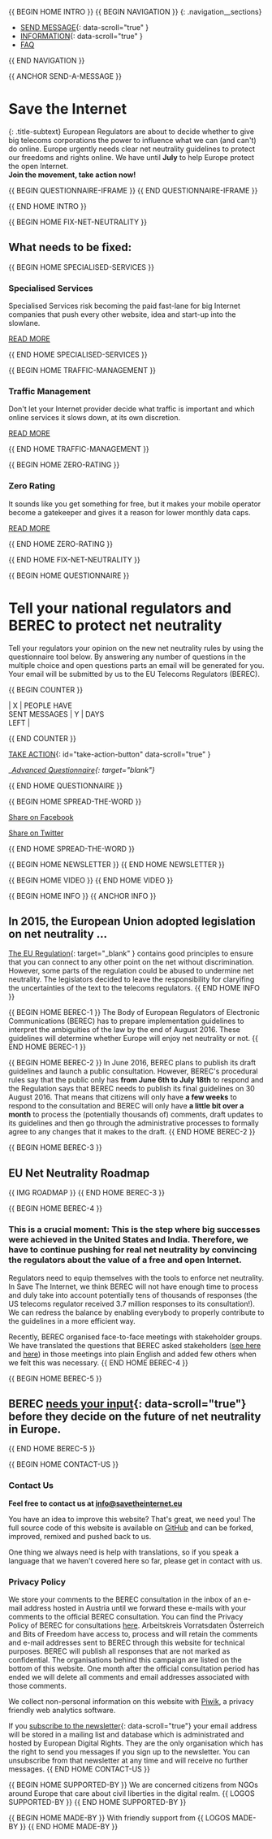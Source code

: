 {{ BEGIN HOME INTRO }}
{{ BEGIN NAVIGATION }}
{: .navigation__sections}
- [SEND MESSAGE](#send-a-message){: data-scroll="true" }
- [INFORMATION](#info){: data-scroll="true" }
- [FAQ](faq)

{{ END NAVIGATION }}

{{ ANCHOR SEND-A-MESSAGE }}
# Save the Internet

{: .title-subtext}
European Regulators are about to decide whether to give big telecoms corporations the power
to influence what we can (and can't) do online. Europe urgently needs clear net neutrality guidelines
to protect our freedoms and rights online. We have until __July__ to help Europe protect the open Internet.
<br>
<strong>Join the movement, take action now!</strong>

{{ BEGIN QUESTIONNAIRE-IFRAME }}
{{ END QUESTIONNAIRE-IFRAME }}

{{ END HOME INTRO }}

{{ BEGIN HOME FIX-NET-NEUTRALITY }}

## What needs to be fixed:

{{ BEGIN HOME SPECIALISED-SERVICES }}

### Specialised Services

Specialised Services risk becoming the paid fast-lane for big Internet companies that push every other website, idea and start-up into the slowlane.

[READ MORE](faq/#what-are-specialised-services)

{{ END HOME SPECIALISED-SERVICES }}

{{ BEGIN HOME TRAFFIC-MANAGEMENT }}

### Traffic Management

Don't let your Internet provider decide what traffic is important and which online services it slows down, at its own discretion.

[READ MORE](faq/#what-is-traffic-management)

{{ END HOME TRAFFIC-MANAGEMENT }}

{{ BEGIN HOME ZERO-RATING }}

### Zero Rating

It sounds like you get something for free, but it makes your mobile operator become a gatekeeper and gives it a reason for lower monthly data caps.

[READ MORE](faq/#what-is-zero-rating)

{{ END HOME ZERO-RATING }}

{{ END HOME FIX-NET-NEUTRALITY }}


{{ BEGIN HOME QUESTIONNAIRE }}

# Tell your national regulators and <br> BEREC to protect net neutrality

Tell your regulators your opinion on the new net neutrality rules by using the questionnaire tool below. By answering any number of questions in the multiple choice and open questions parts an email will be generated for you. Your email will be submitted by us to the EU Telecoms Regulators (BEREC).

{{ BEGIN COUNTER }}

| X | PEOPLE HAVE <br> SENT MESSAGES | Y | DAYS <br> LEFT |

{{ END COUNTER }}

[TAKE ACTION](#send-a-message){: id="take-action-button" data-scroll="true" }

__[Advanced Questionnaire](https://consultation.savetheinternet.eu/advanced/){: target="_blank"}__

{{ END HOME QUESTIONNAIRE }}

{{ BEGIN HOME SPREAD-THE-WORD }}

[Share on Facebook](http://www.facebook.com/sharer/sharer.php?s=100&p%5Burl%5D=http://www.savetheinternet.eu/&p%5Bimages%5D%5B0%5D=http://www.savetheinternet.eu/img/thumbnail.png&p%5Btitle%5D=Help%20Save%20the%20Internet&p%5Bsummary%5D=Your%20freedom%20online%20is%20threatened%20by%20EU%20proposals.%20The%20fight%20for%20an%20open%20Internet%20is%20happening%20right%20now%20in%20Brussels.)

[Share on Twitter](https://twitter.com/intent/tweet?text=What%0Aif%0Athey%0Amade%0AEurope%27s%0Ainternet%0Aso%0Aslow%2C%0Aevery%0Atweet%0Aloaded%0Aslowly%0Alike%0Athis%3F%0ADon%27t%20let%20them%3A%0Ahttps%3A%2F%2Fwww.savetheinternet.eu%2F)

{{ END HOME SPREAD-THE-WORD }}

{{ BEGIN HOME NEWSLETTER }}
{{ END HOME NEWSLETTER }}

{{ BEGIN HOME VIDEO }}
{{ END HOME VIDEO }}

{{ BEGIN HOME INFO }}
{{ ANCHOR INFO }}
## In 2015, the European Union adopted legislation on net neutrality ...

[The EU Regulation](http://eur-lex.europa.eu/legal-content/EN/TXT/?uri=CELEX:32015R2120){: target="_blank" } contains good principles to ensure that you can connect to any other point on the net without discrimination. However, some parts of the regulation could be abused to undermine net neutrality. The legislators decided to leave the responsibility for claryifing the uncertainties of the text to the telecoms regulators.
{{ END HOME INFO }}


{{ BEGIN HOME BEREC-1 }}
The Body of European Regulators of Electronic Communications (BEREC) has to prepare implementation guidelines to interpret the ambiguities of the law by the end of August 2016. These guidelines will determine whether Europe will enjoy net neutrality or not.
{{ END HOME BEREC-1 }}

{{ BEGIN HOME BEREC-2 }}
In June 2016, BEREC plans to publish its draft guidelines and launch a public consultation. However, BEREC's procedural rules say that the public only has __from June 6th to July 18th__ to respond and the Regulation says that BEREC needs to publish its final guidelines on 30 August 2016. That means that citizens will only have __a few weeks__ to respond to the consultation and BEREC will only have __a little bit over a month__ to process the (potentially thousands of) comments, draft updates to its guidelines and then go through the administrative processes to formally agree to any changes that it makes to the draft.
{{ END HOME BEREC-2 }}

{{ BEGIN HOME BEREC-3 }}
## EU Net Neutrality Roadmap
{{ IMG ROADMAP }}
{{ END HOME BEREC-3 }}

{{ BEGIN HOME BEREC-4 }}
### __This is a crucial moment: This is the step where big successes were achieved in the United States and India. Therefore, we have to continue pushing for real net neutrality by convincing the regulators about the value of a free and open Internet.__

Regulators need to equip themselves with the tools to enforce net neutrality. In Save The Internet, we think BEREC will not have enough time to process and duly take into account potentially tens of thousands of responses (the US telecoms regulator received 3.7 million responses to its consultation!). We can redress the balance by enabling everybody to properly contribute to the guidelines in a more efficient way.

Recently, BEREC organised face-to-face meetings with stakeholder groups. We have translated the questions that BEREC asked stakeholders ([see here](https://edri.org/edris-first-input-on-net-neutrality-guidelines/) and [here](https://www.accessnow.org/rekindling-net-neutrality-our-meeting-with-eus-telecoms-regulators/)) in those meetings into plain English and added few others when we felt this was necessary.
{{ END HOME BEREC-4 }}

{{ BEGIN HOME BEREC-5 }}
## BEREC [needs your input](#send-a-message){: data-scroll="true"} before they decide on the future of net neutrality in Europe.
{{ END HOME BEREC-5 }}

{{ BEGIN HOME CONTACT-US }}
### Contact Us

__Feel free to contact us at [info@savetheinternet.eu](mailto:info@savetheinternet.eu)__

You have an idea to improve this website? That's great, we need you! The full source code of this website is available on [GitHub](https://github.com/Netzfreiheit/STI-UI) and can be forked, improved, remixed and pushed back to us.

One thing we always need is help with translations, so if you speak a language that we haven't covered here so far, please get in contact with us.

### Privacy Policy

We store your comments to the BEREC consultation in the inbox of an e-mail address hosted in Austria until we forward these e-mails with your comments to the official BEREC consultation. You can find the Privacy Policy of BEREC for consultations [here](http://berec.europa.eu/eng/document_register/subject_matter/berec_office/download/0/4615-privacy-statement-berec-office-policy-do_0.pdf). Arbeitskreis Vorratsdaten Österreich and Bits of Freedom have access to, process and will retain the comments and e-mail addresses sent to BEREC through this website for technical purposes. BEREC will publish all responses that are not marked as confidential. The organisations behind this campaign are listed on the bottom of this website. One month after the official consultation period has ended we will delete all comments and email addresses associated with those comments.

We collect non-personal information on this website with [Piwik](https://piwik.org/), a privacy friendly web analytics software.

If you [subscribe to the newsletter](#subscribe-to-newsletter){: data-scroll="true"} your email address will be stored in a mailing list and database which is administrated and hosted by European Digital Rights. They are the only organisation which has the right to send you messages if you sign up to the newsletter. You can unsubscribe from that newsletter at any time and will receive no further messages. 
{{ END HOME CONTACT-US }}

{{ BEGIN HOME SUPPORTED-BY }}
We are concerned citizens from NGOs around Europe that care about civil liberties in the digital realm.
{{ LOGOS SUPPORTED-BY }}
{{ END HOME SUPPORTED-BY }}

{{ BEGIN HOME MADE-BY }}
With friendly support from
{{ LOGOS MADE-BY }}
{{ END HOME MADE-BY }}
